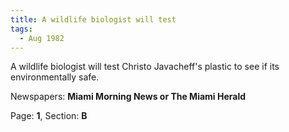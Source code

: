 ```yaml
---  
title: A wildlife biologist will test  
tags:  
  - Aug 1982  
---  
```

  
A wildlife biologist will test Christo Javacheff's plastic to see if its environmentally safe.  
  
Newspapers: **Miami Morning News or The Miami Herald**  
  
Page: **1**, Section: **B** 

